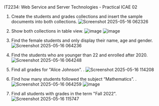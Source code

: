 IT2234: Web Service and Server Technologies - Practical
             ICAE 02

1. Create the students and grades collections and insert the sample documents into both
collections.
![Screenshot 2025-05-16 062326](https://github.com/user-attachments/assets/655c9620-1008-429c-ad32-36bf1ef2a16f)

2. Show both collections in table view.
   ![image](https://github.com/user-attachments/assets/8141bb55-0ed7-469d-bb6b-b3c76f630d80)
   ![image](https://github.com/user-attachments/assets/875f91dc-78c0-4b1d-89a8-d0945fc0acc0)

3. Find the female students and only display their name, age and gender.
   ![Screenshot 2025-05-16 064236](https://github.com/user-attachments/assets/db4b840e-4e12-4a1a-9041-70e3310b43f5)

4. Find the students who are younger than 22 and enrolled after 2020.
   ![Screenshot 2025-05-16 064248](https://github.com/user-attachments/assets/46a0ac62-9c18-4717-b468-4a15bd8ba660)

5. Find all grades for "Alice Johnson".
. ![Screenshot 2025-05-16 114208](https://github.com/user-attachments/assets/902f7e79-dcb5-416c-855d-45f1b7410edf)

6. Find how many students followed the subject “Mathematics”.
. ![Screenshot 2025-05-16 064259](https://github.com/user-attachments/assets/fb9ae670-800e-430b-ac38-efe409203112)
![image](https://github.com/user-attachments/assets/0cb6910b-59cc-4186-8c02-3bec2f3addc4)


8. Find all students with grades in the term "Fall 2022".
![Screenshot 2025-05-16 115747](https://github.com/user-attachments/assets/78c2e4db-b968-409d-a5a1-f2d2c48fe9a6)
